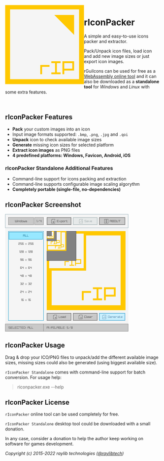 <img align="left" src="logo/riconpacker_256x256.png" width=256>

# rIconPacker

A simple and easy-to-use icons packer and extractor.

Pack/Unpack icon files, load icon and add new image sizes or just export icon images. 

rGuiIcons can be used for free as a [WebAssembly online tool](https://raylibtech.itch.io/riconpacker) and it can also be downloaded as a **standalone tool** for _Windows_ and _Linux_ with some extra features.

<br>

## rIconPacker Features

 - **Pack** your custom images into an icon
 - Input image formats supported: `.bmp`, `.png`, `.jpg` and `.qoi`
 - **Unpack** icon to check available image sizes
 - **Generate** missing icon sizes for selected platform
 - **Extract icon images** as PNG files
 - **4 predefined platforms: Windows, Favicon, Android, iOS**

### rIconPacker Standalone Additional Features

 - Command-line support for icons packing and extraction
 - Command-line supports configurable image scaling algorythm
 - **Completely portable (single-file, no-dependencies)**

## rIconPacker Screenshot

![rIconPacker](screenshots/riconpacker_v100_shot02.png)

## rIconPacker Usage

Drag & drop your ICO/PNG files to unpack/add the different available image sizes, missing sizes could also be generated (using biggest available size).

`rIconPacker Standalone` comes with command-line support for batch conversion. For usage help:

 > riconpacker.exe --help

## rIconPacker License

`rIconPacker` online tool can be used completely for free.

`rIconPacker Standalone` desktop tool could be downloaded with a small donation. 

In any case, consider a donation to help the author keep working on software for games development.

*Copyright (c) 2015-2022 raylib technologies ([@raylibtech](https://twitter.com/raylibtech))*
